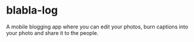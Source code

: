 # blabla-log
A mobile blogging app where you can edit your photos, burn captions into your photo and share it to the people.
